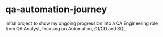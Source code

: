 # qa-automation-journey
Initial project to show my ongoing progression into a QA Engineering role from QA Analyst, focusing on Automation, CI/CD and SQL
